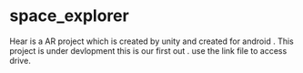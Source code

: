 # space_explorer
Hear is a AR project which is created by unity and created for android .
This project is under devlopment this is our first out .
use the link file to access drive.
